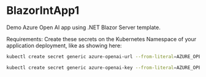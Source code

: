# BlazorIntApp1

Demo Azure Open AI app using .NET Blazor Server template.

Requirements: 
Create these secrets on the Kubernetes Namespace of your application deployment, like as showing here:

```bash
kubectl create secret generic azure-openai-url --from-literal=AZURE_OPENAI_API_URL=<your Azure Open AI URL here> -n blazorintapp1

kubectl create secret generic azure-openai-key --from-literal=AZURE_OPENAI_API_KEY=<your Azure Open AI Key here> -n blazorintapp1
```

